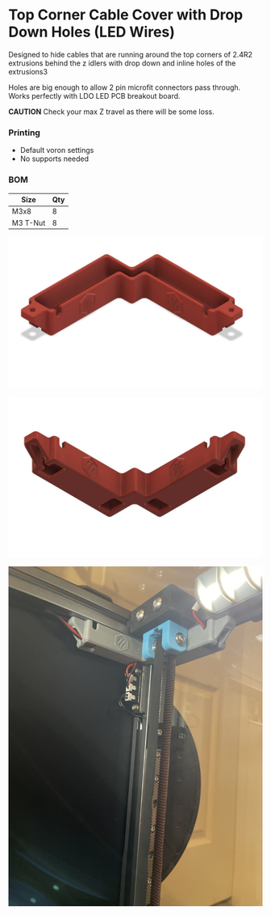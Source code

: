# Top Corner Cable Cover with Drop Down Holes (LED Wires)
Designed to hide cables that are running around the top corners of 2.4R2 extrusions behind the z idlers with drop down and inline holes of the extrusions3

Holes are big enough to allow 2 pin microfit connectors pass through. Works perfectly with LDO LED PCB breakout board.

**CAUTION**
Check your max Z travel as there will be some loss.

### Printing
  * Default voron settings
  * No supports needed

### BOM

Size | Qty
--- | ---
M3x8 | 8
M3 T-Nut | 8

![Top Corner Cable Cover](Images/top_corner_cable_cover_with_drop_holes_front.JPG)

![Top Corner Cable Cover](Images/top_corner_cable_cover_with_drop_holes_bottom.JPG)

![Top Corner Cable Cover](Images/top_corner_cable_cover_with_drop_holes_installed.JPG)
